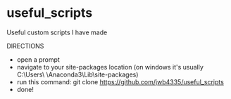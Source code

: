 # useful_scripts
Useful custom scripts I have made

DIRECTIONS  
- open a prompt
- navigate to your site-packages location (on windows it's usually C:\Users\ <username>\Anaconda3\Lib\site-packages)
- run this command: git clone https://github.com/jwb4335/useful_scripts
- done!
